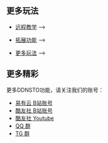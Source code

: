 ## 更多玩法

  * [远程教学](/zh/guide/ddnsto/cloudapp.md) -->

  * [拓展功能](/zh/guide/ddnsto/ddnstofile.md) -->

  * [更多玩法](/zh/guide/ddnsto/scene.md) -->

## 更多精彩

更多DDNSTO功能，请关注我们的账号：

* [易有云 B站账号](https://space.bilibili.com/626572404?spm_id_from=333.337.0.0)
* [酷友社 B站账号](https://space.bilibili.com/1492058311?spm_id_from=333.788.0.0)
* [酷友社 Youtube](https://www.youtube.com/channel/UCvENMyIFurJi_SrnbnbyiZw)
* [QQ 群](https://www.koolcenter.com/posts/117)
* [TG 群](https://t.me/+QwxW7aimSMeRdQJX)
